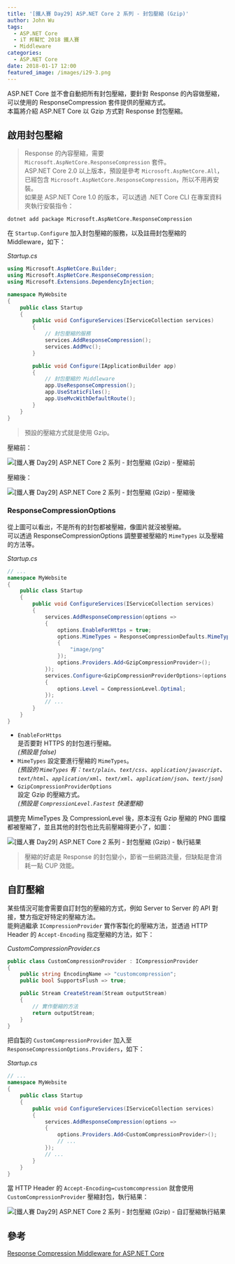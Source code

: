 ```yaml
---
title: '[鐵人賽 Day29] ASP.NET Core 2 系列 - 封包壓縮 (Gzip)'
author: John Wu
tags:
  - ASP.NET Core
  - iT 邦幫忙 2018 鐵人賽
  - Middleware
categories:
  - ASP.NET Core
date: 2018-01-17 12:00
featured_image: /images/i29-3.png
---
```


ASP.NET Core 並不會自動把所有封包壓縮，要針對 Response 的內容做壓縮，可以使用的 ResponseCompression 套件提供的壓縮方式。  
本篇將介紹 ASP.NET Core 以 Gzip 方式對 Response 封包壓縮。  

<!-- more -->

## 啟用封包壓縮

> Response 的內容壓縮，需要 `Microsoft.AspNetCore.ResponseCompression` 套件。  
ASP.NET Core 2.0 以上版本，預設是參考 `Microsoft.AspNetCore.All`，已經包含 `Microsoft.AspNetCore.ResponseCompression`，所以不用再安裝。  
如果是 ASP.NET Core 1.0 的版本，可以透過 .NET Core CLI 在專案資料夾執行安裝指令：  
```
dotnet add package Microsoft.AspNetCore.ResponseCompression
```

在 `Startup.Configure` 加入封包壓縮的服務，以及註冊封包壓縮的 Middleware，如下：  

*Startup.cs*
```cs
using Microsoft.AspNetCore.Builder;
using Microsoft.AspNetCore.ResponseCompression;
using Microsoft.Extensions.DependencyInjection;

namespace MyWebsite
{
    public class Startup
    {
        public void ConfigureServices(IServiceCollection services)
        {
            // 封包壓縮的服務
            services.AddResponseCompression();
            services.AddMvc();
        }

        public void Configure(IApplicationBuilder app)
        {
            // 封包壓縮的 Middleware
            app.UseResponseCompression();
            app.UseStaticFiles();
            app.UseMvcWithDefaultRoute();
        }
    }
}
```
> 預設的壓縮方式就是使用 Gzip。

壓縮前：  

![[鐵人賽 Day29] ASP.NET Core 2 系列 - 封包壓縮 (Gzip) - 壓縮前](/images/i29-1.png)  

壓縮後：  

![[鐵人賽 Day29] ASP.NET Core 2 系列 - 封包壓縮 (Gzip) - 壓縮後](/images/i29-2.png)  

### ResponseCompressionOptions

從上圖可以看出，不是所有的封包都被壓縮，像圖片就沒被壓縮。  
可以透過 ResponseCompressionOptions 調整要被壓縮的 `MimeTypes` 以及壓縮的方法等。  

*Startup.cs*
```cs
// ...
namespace MyWebsite
{
    public class Startup
    {
        public void ConfigureServices(IServiceCollection services)
        {
            services.AddResponseCompression(options =>
            {
                options.EnableForHttps = true;
                options.MimeTypes = ResponseCompressionDefaults.MimeTypes.Concat(new[]
                {
                    "image/png"
                });
                options.Providers.Add<GzipCompressionProvider>();
            });
            services.Configure<GzipCompressionProviderOptions>(options =>
            {
                options.Level = CompressionLevel.Optimal;
            });
            // ...
        }
    }
}
```
* `EnableForHttps`  
  是否要對 HTTPS 的封包進行壓縮。  
  *(預設是 false)*  
* `MimeTypes` 
  設定要進行壓縮的 `MimeTypes`。  
  *(預設的 `MimeTypes` 有：`text/plain`、`text/css`、`application/javascript`、`text/html`、`application/xml`、`text/xml`、`application/json`、`text/json`)*  
* `GzipCompressionProviderOptions`  
  設定 Gzip 的壓縮方式。  
  *(預設是 `CompressionLevel.Fastest` 快速壓縮)*  

調整完 MimeTypes 及 CompressionLevel 後，原本沒有 Gzip 壓縮的 PNG 圖檔都被壓縮了，並且其他的封包也比先前壓縮得更小了，如圖：  

![[鐵人賽 Day29] ASP.NET Core 2 系列 - 封包壓縮 (Gzip) - 執行結果](/images/i29-3.png)  

> 壓縮的好處是 Response 的封包變小，節省一些網路流量，但缺點是會消耗一點 CUP 效能。  

## 自訂壓縮

某些情況可能會需要自訂封包的壓縮的方式，例如 Server to Server 的 API 對接，雙方指定好特定的壓縮方法。  
能夠過繼承 `ICompressionProvider` 實作客製化的壓縮方法，並透過 HTTP Header 的 `Accept-Encoding` 指定壓縮的方法，如下：  

*CustomCompressionProvider.cs*
```cs
public class CustomCompressionProvider : ICompressionProvider
{
    public string EncodingName => "customcompression";
    public bool SupportsFlush => true;

    public Stream CreateStream(Stream outputStream)
    {
        // 實作壓縮的方法
        return outputStream;
    }
}
```

把自製的 `CustomCompressionProvider` 加入至 `ResponseCompressionOptions.Providers`，如下：

*Startup.cs*
```cs
// ...
namespace MyWebsite
{
    public class Startup
    {
        public void ConfigureServices(IServiceCollection services)
        {
            services.AddResponseCompression(options =>
            {
                options.Providers.Add<CustomCompressionProvider>();
                // ...
            });            
            // ...
        }
    }
}
```

當 HTTP Header 的 `Accept-Encoding=customcompression` 就會使用 `CustomCompressionProvider` 壓縮封包，執行結果：  

![[鐵人賽 Day29] ASP.NET Core 2 系列 - 封包壓縮 (Gzip) - 自訂壓縮執行結果](/images/i29-4.png)  

## 參考

[Response Compression Middleware for ASP.NET Core](https://docs.microsoft.com/en-us/aspnet/core/performance/response-compression?tabs=aspnetcore2x)  